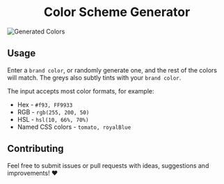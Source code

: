 <h1 align="center">Color Scheme Generator</h1>

![Generated Colors](https://user-images.githubusercontent.com/1066486/51286430-406ad000-19f3-11e9-9f71-6a7e1862e50c.png)

## Usage
Enter a `brand color`, or randomly generate one, and the rest of the colors will match. The greys also subtly tints with your `brand color`.

The input accepts most color formats, for example:
* Hex - `#f93, FF9933`
* RGB - `rgb(255, 200, 50)`
* HSL - `hsl(10, 66%, 70%)`
* Named CSS colors - `tomato, royalBlue`

## Contributing
Feel free to submit issues or pull requests with ideas, suggestions and improvements! :heart:
